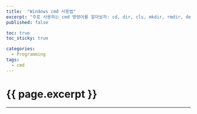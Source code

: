 ```yaml
---
title:  "Windows cmd 사용법"
excerpt: "주로 사용하는 cmd 명령어를 알아보자: cd, dir, cls, mkdir, rmdir, del"
published: false

toc: true
toc_sticky: true

categories:
  - Programming
tags:
  - cmd
---
```

# {{ page.excerpt }}
---
